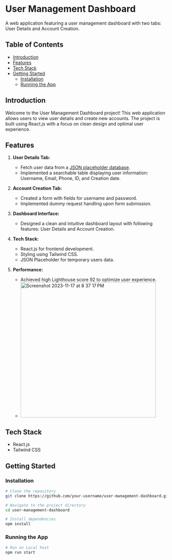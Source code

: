 # User Management Dashboard

A web application featuring a user management dashboard with two tabs: User Details and Account Creation.

## Table of Contents

- [Introduction](#introduction)
- [Features](#features)
- [Tech Stack](#tech-stack)
- [Getting Started](#getting-started)
  - [Installation](#installation)
  - [Running the App](#running-the-app)

## Introduction

Welcome to the User Management Dashboard project! This web application allows users to view user details and create new accounts. The project is built using React.js with a focus on clean design and optimal user experience.

## Features

1. **User Details Tab:**
   - Fetch user data from a <a href="https://jsonplaceholder.typicode.com/users">JSON placeholder database</a>.
   - Implemented a searchable table displaying user information: Username, Email, Phone, ID, and Creation date.

2. **Account Creation Tab:**
   - Created a form with fields for username and password.
   - Implemented dummy request handling upon form submission.

3. **Dashboard Interface:**
   - Designed a clean and intuitive dashboard layout with following features: User Details and Account Creation.

4. **Tech Stack:**
   - React.js for frontend development.
   - Styling using Tailwind CSS.
   - JSON Placeholder for temporary users data.

5. **Performance:**
   - Achieved high Lighthouse score 92 to optimize user experience.
   - <img width="422" alt="Screenshot 2023-11-17 at 8 37 17 PM" src="https://github.com/skpandey885/user-management-dashboard/assets/78532081/887c864a-4ca2-4903-8d71-d86022529781">


## Tech Stack

- React.js
- Tailwind CSS

## Getting Started

### Installation

```bash
# Clone the repository
git clone https://github.com/your-username/user-management-dashboard.git

# Navigate to the project directory
cd user-management-dashboard

# Install dependencies
npm install
```
### Running the App
```bash
# Run on Local host
npm run start
```

